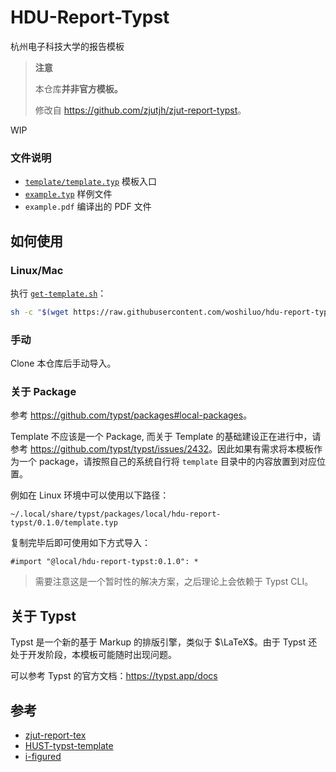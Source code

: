 # HDU-Report-Typst

杭州电子科技大学的报告模板

> **注意**
> 
> 本仓库**并非官方模板。**
> 
> 修改自 <https://github.com/zjutjh/zjut-report-typst>。

WIP

### 文件说明

- [`template/template.typ`](./template/template.typ) 模板入口
- [`example.typ`](./example.typ) 样例文件
- `example.pdf` 编译出的 PDF 文件

## 如何使用

### Linux/Mac

执行 [`get-template.sh`](./get-template.sh)：

```bash
sh -c "$(wget https://raw.githubusercontent.com/woshiluo/hdu-report-typst/refs/heads/master/get-template.sh -O -)"
```

### 手动

Clone 本仓库后手动导入。

### 关于 Package

参考 <https://github.com/typst/packages#local-packages>。

Template 不应该是一个 Package, 而关于 Template 的基础建设正在进行中，请参考 <https://github.com/typst/typst/issues/2432>。因此如果有需求将本模板作为一个 package，请按照自己的系统自行将 `template` 目录中的内容放置到对应位置。

例如在 Linux 环境中可以使用以下路径：

`~/.local/share/typst/packages/local/hdu-report-typst/0.1.0/template.typ`

复制完毕后即可使用如下方式导入：

```typ
#import "@local/hdu-report-typst:0.1.0": *
```

> 需要注意这是一个暂时性的解决方案，之后理论上会依赖于 Typst CLI。

## 关于 Typst

Typst 是一个新的基于 Markup 的排版引擎，类似于 $\LaTeX$。由于 Typst 还处于开发阶段，本模板可能随时出现问题。

可以参考 Typst 的官方文档：<https://typst.app/docs>

## 参考

- [zjut-report-tex](https://github.com/zjutjh/zjut-report-tex)
- [HUST-typst-template](https://github.com/werifu/HUST-typst-template)
- [i-figured](https://github.com/typst/packages/tree/main/packages/preview/i-figured/0.1.0)
